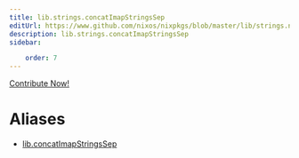 ```yaml
---
title: lib.strings.concatImapStringsSep
editUrl: https://www.github.com/nixos/nixpkgs/blob/master/lib/strings.nix#L188C5
description: lib.strings.concatImapStringsSep
sidebar:

    order: 7
---
```


<a href="https://www.github.com/nixos/nixpkgs/blob/master/lib/strings.nix#L188C5">Contribute Now!</a>


# Aliases

- [lib.concatImapStringsSep](reference/lib/lib-concatImapStringsSep)



